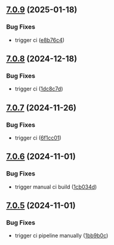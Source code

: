 ## [7.0.9](https://github.com/l4rm4nd/firezone/compare/v7.0.8...v7.0.9) (2025-01-18)


### Bug Fixes

* trigger ci ([e8b76c4](https://github.com/l4rm4nd/firezone/commit/e8b76c4291ff0708adde524617f1e8f5d27fb3e3))

## [7.0.8](https://github.com/l4rm4nd/firezone/compare/v7.0.7...v7.0.8) (2024-12-18)


### Bug Fixes

* trigger ci ([1dc8c7d](https://github.com/l4rm4nd/firezone/commit/1dc8c7d1ac8de43aa398a39077e0c9bd767e607b))

## [7.0.7](https://github.com/l4rm4nd/firezone/compare/v7.0.6...v7.0.7) (2024-11-26)


### Bug Fixes

* trigger ci ([6f1cc01](https://github.com/l4rm4nd/firezone/commit/6f1cc01ee0663f9db1eb1b363f38736f2c402cbe))

## [7.0.6](https://github.com/l4rm4nd/firezone/compare/v7.0.5...v7.0.6) (2024-11-01)


### Bug Fixes

* trigger manual ci build ([1cb034d](https://github.com/l4rm4nd/firezone/commit/1cb034dd6edc058c922316c35160fea616658aa5))

## [7.0.5](https://github.com/l4rm4nd/firezone/compare/v7.0.4...v7.0.5) (2024-11-01)


### Bug Fixes

* trigger ci pipeline manually ([1bb9b0c](https://github.com/l4rm4nd/firezone/commit/1bb9b0c1e3459fc313e9754312542d5cd5ae3f6a))

